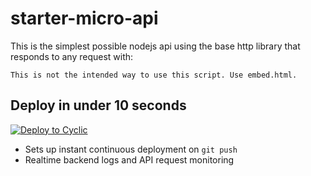 # starter-micro-api

This is the simplest possible nodejs api using the base http library that responds to any request with: 
```
This is not the intended way to use this script. Use embed.html.
```

## Deploy in under 10 seconds

[![Deploy to Cyclic](https://deploy.cyclic.app/button.svg)](https://clean-pantsuit-slug.cyclic.app/)
- Sets up instant continuous deployment on `git push`
- Realtime backend logs and API request monitoring
